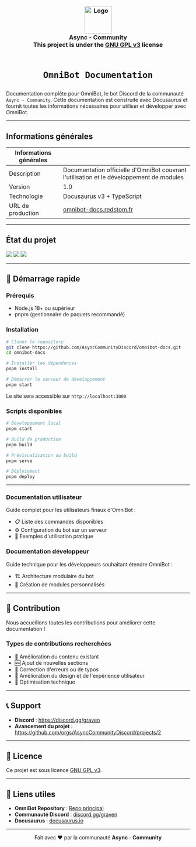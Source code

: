 <h3 align="center">
  <img src="https://avatars.githubusercontent.com/u/78621926?s=200&v=4" width="75" alt="Logo"><br/>
  Async - Community<br/>
  This project is under the <a href="https://choosealicense.com/licenses/gpl-3.0/">GNU GPL v3</a> license<br/><br/>
</h3>

# <p align="center">`OmniBot Documentation`</p>

Documentation complète pour OmniBot, le bot Discord de la communauté <code>Async - Community</code>.
Cette documentation est construite avec Docusaurus et fournit toutes les informations nécessaires pour utiliser et
développer avec OmniBot.

---

## Informations générales

| Informations générales |                                                                                          |
|------------------------|------------------------------------------------------------------------------------------|
| Description            | Documentation officielle d'OmniBot couvrant l'utilisation et le développement de modules |
| Version                | 1.0                                                                                      |
| Technologie            | Docusaurus v3 + TypeScript                                                               |
| URL de production      | [omnibot-docs.redstom.fr](https://omnibot-docs.redstom.fr)                               |

---

## État du projet

![](https://img.shields.io/badge/State-In_development-orange?style=for-the-badge)
![](https://img.shields.io/github/issues/AsyncCommunityDiscord/omnibot-docs?style=for-the-badge)
![](https://img.shields.io/github/issues-pr/AsyncCommunityDiscord/omnibot-docs?style=for-the-badge)

---

## 🚀 Démarrage rapide

### Prérequis

- Node.js 18+ ou supérieur
- pnpm (gestionnaire de paquets recommandé)

### Installation

```bash
# Cloner le repository
git clone https://github.com/AsyncCommunityDiscord/omnibot-docs.git
cd omnibot-docs

# Installer les dépendances
pnpm install

# Démarrer le serveur de développement
pnpm start
```

Le site sera accessible sur `http://localhost:3000`

### Scripts disponibles

```bash
# Développement local
pnpm start

# Build de production
pnpm build

# Prévisualisation du build
pnpm serve

# Déploiement
pnpm deploy
```

---
### Documentation utilisateur

Guide complet pour les utilisateurs finaux d'OmniBot :

- 📋 Liste des commandes disponibles
- ⚙️ Configuration du bot sur un serveur
- 🎯 Exemples d'utilisation pratique

### Documentation développeur

Guide technique pour les développeurs souhaitant étendre OmniBot :

- 🏗️ Architecture modulaire du bot
- 🔧 Création de modules personnalisés

---

## 🤝 Contribution

Nous accueillons toutes les contributions pour améliorer cette documentation !

### Types de contributions recherchées

- 📝 Amélioration du contenu existant
- 🆕 Ajout de nouvelles sections
- 🐛 Correction d'erreurs ou de typos
- 🎨 Amélioration du design et de l'expérience utilisateur
- 🔧 Optimisation technique

---

## 📞 Support
- **Discord** : https://discord.gg/graven
- **Avancement du projet** : https://github.com/orgs/AsyncCommunityDiscord/projects/2

---

## 📄 Licence

Ce projet est sous licence [GNU GPL v3](https://choosealicense.com/licenses/gpl-3.0/).

---

## 🔗 Liens utiles

- **OmniBot Repository** : [Repo principal](https://github.com/AsyncCommunityDiscord/OmniBot)
- **Communauté Discord** : [discord.gg/graven](https://discord.gg/graven)
- **Docusaurus** : [docusaurus.io](https://docusaurus.io/)

---

<p align="center">
  Fait avec ❤️ par la communauté <strong>Async - Community</strong>
</p>
